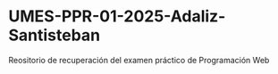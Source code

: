 # UMES-PPR-01-2025-Adaliz-Santisteban
Reositorio de recuperación del examen práctico de Programación Web
